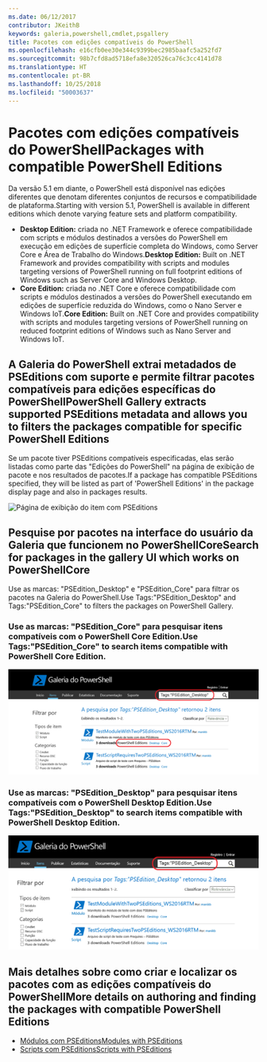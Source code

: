```yaml
---
ms.date: 06/12/2017
contributor: JKeithB
keywords: galeria,powershell,cmdlet,psgallery
title: Pacotes com edições compatíveis do PowerShell
ms.openlocfilehash: e16cfb0ee30e344c9399bec2985baafc5a252fd7
ms.sourcegitcommit: 98b7cfd8ad5718efa8e320526ca76c3cc4141d78
ms.translationtype: HT
ms.contentlocale: pt-BR
ms.lasthandoff: 10/25/2018
ms.locfileid: "50003637"
---
```

# <a name="packages-with-compatible-powershell-editions"></a><span data-ttu-id="9f561-103">Pacotes com edições compatíveis do PowerShell</span><span class="sxs-lookup"><span data-stu-id="9f561-103">Packages with compatible PowerShell Editions</span></span>

<span data-ttu-id="9f561-104">Da versão 5.1 em diante, o PowerShell está disponível nas edições diferentes que denotam diferentes conjuntos de recursos e compatibilidade de plataforma.</span><span class="sxs-lookup"><span data-stu-id="9f561-104">Starting with version 5.1, PowerShell is available in different editions which denote varying feature sets and platform compatibility.</span></span>

- <span data-ttu-id="9f561-105">**Desktop Edition:** criada no .NET Framework e oferece compatibilidade com scripts e módulos destinados a versões do PowerShell em execução em edições de superfície completa do Windows, como Server Core e Área de Trabalho do Windows.</span><span class="sxs-lookup"><span data-stu-id="9f561-105">**Desktop Edition:** Built on .NET Framework and provides compatibility with scripts and modules targeting versions of PowerShell running on full footprint editions of Windows such as Server Core and Windows Desktop.</span></span>
- <span data-ttu-id="9f561-106">**Core Edition:** criada no .NET Core e oferece compatibilidade com scripts e módulos destinados a versões do PowerShell executando em edições de superfície reduzida do Windows, como o Nano Server e Windows IoT.</span><span class="sxs-lookup"><span data-stu-id="9f561-106">**Core Edition:** Built on .NET Core and provides compatibility with scripts and modules targeting versions of PowerShell running on reduced footprint editions of Windows such as Nano Server and Windows IoT.</span></span>

## <a name="powershell-gallery-extracts-supported-pseditions-metadata-and-allows-you-to-filters-the-packages-compatible-for-specific-powershell-editions"></a><span data-ttu-id="9f561-107">A Galeria do PowerShell extrai metadados de PSEditions com suporte e permite filtrar pacotes compatíveis para edições específicas do PowerShell</span><span class="sxs-lookup"><span data-stu-id="9f561-107">PowerShell Gallery extracts supported PSEditions metadata and allows you to filters the packages compatible for specific PowerShell Editions</span></span>

<span data-ttu-id="9f561-108">Se um pacote tiver PSEditions compatíveis especificadas, elas serão listadas como parte das "Edições do PowerShell" na página de exibição de pacote e nos resultados de pacotes.</span><span class="sxs-lookup"><span data-stu-id="9f561-108">If a package has compatible PSEditions specified, they will be listed as part of 'PowerShell Editions' in the package display page and also in packages results.</span></span>

![Página de exibição do item com PSEditions](../../Images/manual_package_download.png)

## <a name="search-for-packages-in-the-gallery-ui-which-works-on-powershellcore"></a><span data-ttu-id="9f561-110">Pesquise por pacotes na interface do usuário da Galeria que funcionem no PowerShellCore</span><span class="sxs-lookup"><span data-stu-id="9f561-110">Search for packages in the gallery UI which works on PowerShellCore</span></span>

<span data-ttu-id="9f561-111">Use as marcas: "PSEdition_Desktop" e "PSEdition_Core" para filtrar os pacotes na Galeria do PowerShell.</span><span class="sxs-lookup"><span data-stu-id="9f561-111">Use Tags:"PSEdition_Desktop" and Tags:"PSEdition_Core" to filters the packages on PowerShell Gallery.</span></span>

### <a name="use-tagspseditioncore-to-search-items-compatible-with-powershell-core-edition"></a><span data-ttu-id="9f561-112">Use as marcas: "PSEdition_Core" para pesquisar itens compatíveis com o PowerShell Core Edition.</span><span class="sxs-lookup"><span data-stu-id="9f561-112">Use Tags:"PSEdition_Core" to search items compatible with PowerShell Core Edition.</span></span>

![Resultados da pesquisa para itens compatíveis com o Core PSEdition](../../Images/SearchResultsWithPSEditions.PNG)

### <a name="use-tagspseditiondesktop-to-search-items-compatible-with-powershell-desktop-edition"></a><span data-ttu-id="9f561-114">Use as marcas: "PSEdition_Desktop" para pesquisar itens compatíveis com o PowerShell Desktop Edition.</span><span class="sxs-lookup"><span data-stu-id="9f561-114">Use Tags:"PSEdition_Desktop" to search items compatible with PowerShell Desktop Edition.</span></span>

![Resultados da pesquisa para itens compatíveis com o Desktop PSEdition](../../Images/SearchResultsWithPSEdition-Desktop.PNG)

## <a name="more-details-on-authoring-and-finding-the-packages-with-compatible-powershell-editions"></a><span data-ttu-id="9f561-116">Mais detalhes sobre como criar e localizar os pacotes com as edições compatíveis do PowerShell</span><span class="sxs-lookup"><span data-stu-id="9f561-116">More details on authoring and finding the packages with compatible PowerShell Editions</span></span>

- [<span data-ttu-id="9f561-117">Módulos com PSEditions</span><span class="sxs-lookup"><span data-stu-id="9f561-117">Modules with PSEditions</span></span>](../../concepts/module-psedition-support.md)
- [<span data-ttu-id="9f561-118">Scripts com PSEditions</span><span class="sxs-lookup"><span data-stu-id="9f561-118">Scripts with PSEditions</span></span>](../../concepts/script-psedition-support.md)
